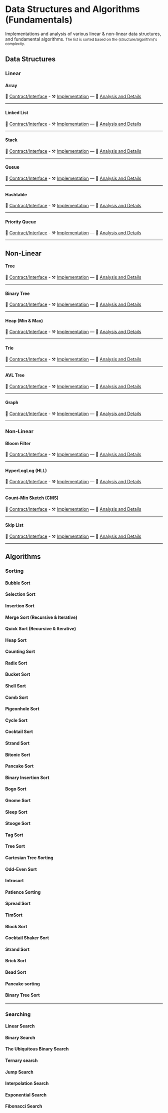 # Data Structures and Algorithms (Fundamentals)

Implementations and analysis of various linear & non-linear data structures, and fundamental algorithms.
<small>The list is sorted based on the (structure/algorithm)'s complexity.</small>


## Data Structures

### Linear


#### Array
📑️ [Contract/Interface](#) - ⚒️️ [Implementation](#) — 📃 [Analysis and Details](#)

---

#### Linked List
📑️ [Contract/Interface](#) - ⚒️️ [Implementation](#) — 📃 [Analysis and Details](#)

---

#### Stack
📑️ [Contract/Interface](#) - ⚒️️ [Implementation](#) — 📃 [Analysis and Details](#)

---

#### Queue
📑️ [Contract/Interface](#) - ⚒️️ [Implementation](#) — 📃 [Analysis and Details](#)

---

#### Hashtable
📑️ [Contract/Interface](#) - ⚒️️ [Implementation](#) — 📃 [Analysis and Details](#)

---

#### Priority Queue
📑️ [Contract/Interface](#) - ⚒️️ [Implementation](#) — 📃 [Analysis and Details](#)

---


## Non-Linear

#### Tree
📑️ [Contract/Interface](#) - ⚒️️ [Implementation](#) — 📃 [Analysis and Details](#)

---

#### Binary Tree
📑️ [Contract/Interface](#) - ⚒️️ [Implementation](#) — 📃 [Analysis and Details](#)

---

#### Heap (Min & Max)
📑️ [Contract/Interface](#) - ⚒️️ [Implementation](#) — 📃 [Analysis and Details](#)

---


#### Trie
📑️ [Contract/Interface](#) - ⚒️️ [Implementation](#) — 📃 [Analysis and Details](#)

---


#### AVL Tree
📑️ [Contract/Interface](#) - ⚒️️ [Implementation](#) — 📃 [Analysis and Details](#)

---


#### Graph
📑️ [Contract/Interface](#) - ⚒️️ [Implementation](#) — 📃 [Analysis and Details](#)

---



### Non-Linear

#### Bloom Filter
📑️ [Contract/Interface](#) - ⚒️️ [Implementation](#) — 📃 [Analysis and Details](#)

---

#### HyperLogLog (HLL)
📑️ [Contract/Interface](#) - ⚒️️ [Implementation](#) — 📃 [Analysis and Details](#)

---

#### Count-Min Sketch (CMS)
📑️ [Contract/Interface](#) - ⚒️️ [Implementation](#) — 📃 [Analysis and Details](#)

---

#### Skip List

📑️ [Contract/Interface](#) - ⚒️️ [Implementation](#) — 📃 [Analysis and Details](#)

---



## Algorithms

### Sorting

#### Bubble Sort

#### Selection Sort

#### Insertion Sort

#### Merge Sort (Recursive & Iterative)

#### Quick Sort (Recursive & Iterative)

#### Heap Sort

#### Counting Sort

#### Radix Sort

#### Bucket Sort

#### Shell Sort

#### Comb Sort

#### Pigeonhole Sort

#### Cycle Sort

#### Cocktail Sort

#### Strand Sort

#### Bitonic Sort

#### Pancake Sort

#### Binary Insertion Sort

#### Bogo Sort

#### Gnome Sort

#### Sleep Sort

#### Stooge Sort

#### Tag Sort

#### Tree Sort

#### Cartesian Tree Sorting

#### Odd-Even Sort

#### Introsort

#### Patience Sorting

#### Spread Sort

#### TimSort

#### Block Sort

#### Cocktail Shaker Sort

#### Strand Sort

#### Brick Sort

#### Bead Sort

#### Pancake sorting

#### Binary Tree Sort


---

### Searching

#### Linear Search

#### Binary Search

#### The Ubiquitous Binary Search

#### Ternary search

#### Jump Search

#### Interpolation Search

#### Exponential Search

#### Fibonacci Search

